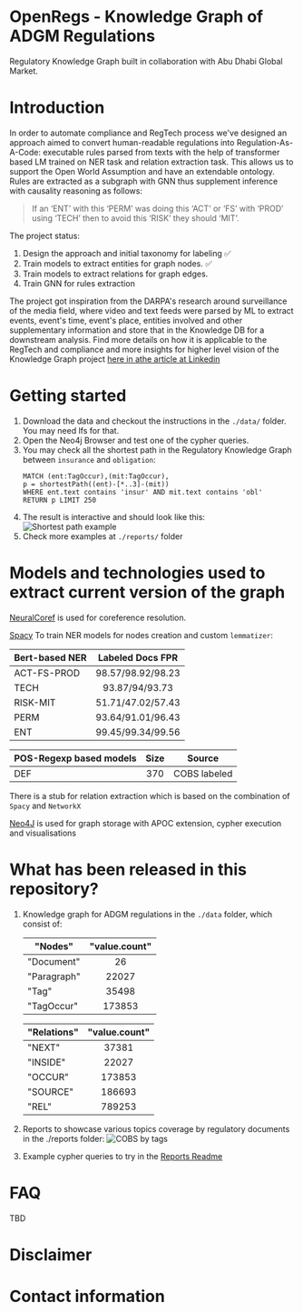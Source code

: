 # OpenRegs - Knowledge Graph of ADGM Regulations
Regulatory Knowledge Graph built in collaboration with Abu Dhabi Global Market.

# Introduction

In order to automate compliance and RegTech process we've designed an approach aimed to convert human-readable 
regulations into Regulation-As-A-Code: executable rules parsed from texts with the 
help of transformer based LM trained on NER task and relation extraction task. 
This allows us to support the Open World Assumption and have an extendable ontology.
Rules are extracted as a subgraph with GNN thus supplement inference with causality 
reasoning as follows:    

>If an ‘ENT’ with this ‘PERM’ was doing this ‘ACT’ or ‘FS’ with ‘PROD’ using ‘TECH’ then to avoid this ‘RISK’ they should ‘MIT’.

The project status:
1. Design the approach and initial taxonomy for labeling :white_check_mark:
2. Train models to extract entities for graph nodes. :white_check_mark:
3. Train models to extract relations for graph edges.
4. Train GNN for rules extraction

The project got inspiration from the DARPA's research around surveillance of the media field, where video 
and text feeds were parsed by ML to extract events, event's time, event's place, entities involved and 
other supplementary information and store that in the Knowledge DB for a downstream analysis.
Find more details on how it is applicable to the RegTech and compliance and more insights for higher 
level vision of the Knowledge Graph project [here in athe article at Linkedin](https://www.linkedin.com/pulse/unboxing-skynet-regulatory-compliance-vladimir-ershov/?trackingId=LtVM0rfPFtYOUjR2%2BF1c8w%3D%3D)

# Getting started

1. Download the data and checkout the instructions in the `./data/` folder. You may need lfs for that.
2. Open the Neo4j Browser and test one of the cypher queries.
3. You may check all the shortest path in the Regulatory Knowledge Graph between `insurance` and `obligation`:
    ```cypher
    MATCH (ent:TagOccur),(mit:TagOccur),
    p = shortestPath((ent)-[*..3]-(mit))
    WHERE ent.text contains 'insur' AND mit.text contains 'obl'
    RETURN p LIMIT 250
   ```
4. The result is interactive and should look like this:
   ![Shortest path example](./reports/insur_obl_shortestpath_3.png)
5. Check more examples at `./reports/` folder

# Models and technologies used to extract current version of the graph  

[NeuralCoref](https://github.com/huggingface/neuralcoref) is used for coreference resolution. 

[Spacy](https://spacy.io) To train NER models for nodes creation and custom `lemmatizer`:

Bert-based NER                                    | Labeled Docs FPR 
---------------------------------------- |:-----------------:
ACT-FS-PROD           | 98.57/98.92/98.23 
TECH |  93.87/94/93.73  
RISK-MIT             | 51.71/47.02/57.43 
PERM   |   93.64/91.01/96.43 
ENT | 99.45/99.34/99.56

POS-Regexp based models                                    | Size | Source
---------------------------------------- |:----:| :----------------:
DEF           | 370  | COBS labeled

There is a stub for relation extraction which is based on the combination of `Spacy` and `NetworkX`

[Neo4J](https://neo4j.com) is used for graph storage with APOC extension, cypher execution and visualisations


# What has been released in this repository?
1. Knowledge graph for ADGM regulations in the `./data` folder, which consist of:

      | "Nodes"         |"value.count"|
      -------------|:-----------------:
      | "Document"  |26           |
      | "Paragraph" |22027        |
      | "Tag"       |35498        |
      | "TagOccur"  |173853       |

   | "Relations"      |"value.count"|
   ----------|:-----------------:
   | "NEXT"   |37381        |
   | "INSIDE" |22027        |
   | "OCCUR"  |173853       |
   | "SOURCE" |186693       |
   | "REL"    |789253       | 

2. Reports to showcase various topics coverage by regulatory documents in the ./reports folder:
![COBS by tags](reports/adgm_cobs_tag.png)
3. Example cypher queries to try in the [Reports Readme](./reports/README.md)

# FAQ
TBD

# Disclaimer

# Contact information

